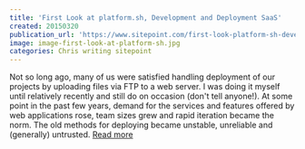 ```yaml
---
title: 'First Look at platform.sh, Development and Deployment SaaS'
created: 20150320
publication_url: 'https://www.sitepoint.com/first-look-platform-sh-development-deployment-saas/'
image: image-first-look-at-platform-sh.jpg
categories: Chris writing sitepoint
---
```


Not so long ago, many of us were satisfied handling deployment of our projects by uploading files via FTP to a web server. I was doing it myself until relatively recently and still do on occasion (don't tell anyone!). At some point in the past few years, demand for the services and features offered by web applications rose, team sizes grew and rapid iteration became the norm. The old methods for deploying became unstable, unreliable and (generally) untrusted. [Read more](https://www.sitepoint.com/first-look-platform-sh-development-deployment-saas/)
